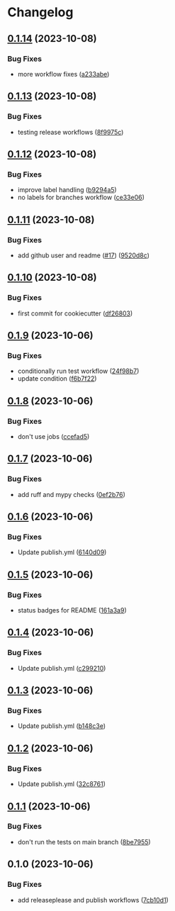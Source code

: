 # Changelog

## [0.1.14](https://github.com/fretboarder/citemplate/compare/v0.1.13...v0.1.14) (2023-10-08)


### Bug Fixes

* more workflow fixes ([a233abe](https://github.com/fretboarder/citemplate/commit/a233abeb4b33b0e8b8b245d93c4031b1613691fd))

## [0.1.13](https://github.com/fretboarder/citemplate/compare/v0.1.12...v0.1.13) (2023-10-08)


### Bug Fixes

* testing release workflows ([8f9975c](https://github.com/fretboarder/citemplate/commit/8f9975ce301aff633b164c91c464c90de746a263))

## [0.1.12](https://github.com/fretboarder/citemplate/compare/v0.1.11...v0.1.12) (2023-10-08)


### Bug Fixes

* improve label handling ([b9294a5](https://github.com/fretboarder/citemplate/commit/b9294a512398d0a75d12b29709526edf6f932722))
* no labels for branches workflow ([ce33e06](https://github.com/fretboarder/citemplate/commit/ce33e061f7a501d2d096ebc4199291236f33c1a6))

## [0.1.11](https://github.com/fretboarder/citemplate/compare/v0.1.10...v0.1.11) (2023-10-08)


### Bug Fixes

* add github user and readme ([#17](https://github.com/fretboarder/citemplate/issues/17)) ([9520d8c](https://github.com/fretboarder/citemplate/commit/9520d8cab75f3b6126efc19d5bb82a688e344e7b))

## [0.1.10](https://github.com/fretboarder/citemplate/compare/v0.1.9...v0.1.10) (2023-10-08)


### Bug Fixes

* first commit for cookiecutter ([df26803](https://github.com/fretboarder/citemplate/commit/df26803bc51c34188002be985f6ad223b0e352c5))

## [0.1.9](https://github.com/fretboarder/citemplate/compare/v0.1.8...v0.1.9) (2023-10-06)


### Bug Fixes

* conditionally run test workflow ([24f98b7](https://github.com/fretboarder/citemplate/commit/24f98b718809fd3bf59c627a3a4d8bc4f39f1c76))
* update condition ([f6b7f22](https://github.com/fretboarder/citemplate/commit/f6b7f22d98eebcf758480c1406a28941ee1e9368))

## [0.1.8](https://github.com/fretboarder/citemplate/compare/v0.1.7...v0.1.8) (2023-10-06)


### Bug Fixes

* don't use jobs ([ccefad5](https://github.com/fretboarder/citemplate/commit/ccefad56adca6d324fbc54e66a23cc5c361afe74))

## [0.1.7](https://github.com/fretboarder/citemplate/compare/v0.1.6...v0.1.7) (2023-10-06)


### Bug Fixes

* add ruff and mypy checks ([0ef2b76](https://github.com/fretboarder/citemplate/commit/0ef2b7602c08206e54ea04a612300c07125a7403))

## [0.1.6](https://github.com/fretboarder/citemplate/compare/v0.1.5...v0.1.6) (2023-10-06)


### Bug Fixes

* Update publish.yml ([6140d09](https://github.com/fretboarder/citemplate/commit/6140d0942ea09cf60bd01c1144490267592e45e0))

## [0.1.5](https://github.com/fretboarder/citemplate/compare/v0.1.4...v0.1.5) (2023-10-06)


### Bug Fixes

* status badges for README ([161a3a9](https://github.com/fretboarder/citemplate/commit/161a3a9194688e03fd645d684e6e2b30835a8db4))

## [0.1.4](https://github.com/fretboarder/citemplate/compare/v0.1.3...v0.1.4) (2023-10-06)


### Bug Fixes

* Update publish.yml ([c299210](https://github.com/fretboarder/citemplate/commit/c299210038ed068728a4cfaf6bf3cac9ca71a850))

## [0.1.3](https://github.com/fretboarder/citemplate/compare/v0.1.2...v0.1.3) (2023-10-06)


### Bug Fixes

* Update publish.yml ([b148c3e](https://github.com/fretboarder/citemplate/commit/b148c3e25c9cdbdfbcbb8bc655e666155a4f9583))

## [0.1.2](https://github.com/fretboarder/citemplate/compare/v0.1.1...v0.1.2) (2023-10-06)


### Bug Fixes

* Update publish.yml ([32c8761](https://github.com/fretboarder/citemplate/commit/32c8761daa3c7f5c21efc046a7dd99fd2d79970a))

## [0.1.1](https://github.com/fretboarder/citemplate/compare/v0.1.0...v0.1.1) (2023-10-06)


### Bug Fixes

* don't run the tests on main branch ([8be7955](https://github.com/fretboarder/citemplate/commit/8be79554bd7a4549993f662530fbfc8040c725b8))

## 0.1.0 (2023-10-06)


### Bug Fixes

* add releaseplease and publish workflows ([7cb10d1](https://github.com/fretboarder/citemplate/commit/7cb10d16efca623b6254479e1f805a5042caa8ed))
